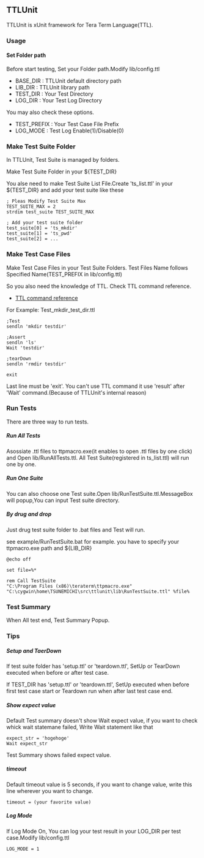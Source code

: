 ## TTLUnit
TTLUnit is xUnit framework for Tera Term Language(TTL).

### Usage
#### Set Folder path
Before start testing, Set your Folder path.Modify lib/config.ttl

- BASE_DIR  :  TTLUnit default directory path
- LIB_DIR   :  TTLUnit library path
- TEST_DIR  :  Your Test Directory
- LOG_DIR   :  Your Test Log Directory

You may also check these options.

- TEST_PREFIX : Your Test Case File Prefix
- LOG_MODE    : Test Log Enable(1)/Disable(0)

### Make Test Suite Folder
In TTLUnit, Test Suite is managed by folders.

Make Test Suite Folder in your ${TEST_DIR}

You alse need to make Test Suite List File.Create 'ts_list.ttl' in your ${TEST_DIR} and add your test suite like these

    ; Pleas Modify Test Suite Max 
    TEST_SUITE_MAX = 2
    strdim test_suite TEST_SUITE_MAX

    ; Add your test suite folder
    test_suite[0] = 'ts_mkdir'
    test_suite[1] = 'ts_pwd'
    test_suite[2] = ...

### Make Test Case Files
Make Test Case Files in your Test Suite Folders. Test Files Name follows Specified Name(TEST_PREFIX in lib/config.ttl)

So you also need the knowledge of TTL. Check TTL command reference.

- [TTL command reference](http://ttssh2.sourceforge.jp/manual/en/macro/command/index.html)

For Example: Test_mkdir_test_dir.ttl

    ;Test
    sendln 'mkdir testdir'
    
    ;Assert
    sendln 'ls'
    Wait 'testdir'
    
    ;tearDown
    sendln 'rmdir testdir'
    
    exit

Last line must be 'exit'. You can't use TTL command it use 'result' after 'Wait' command.(Because of TTLUnit's internal reason)

### Run Tests
There are three way to run tests.

##### Run All Tests
Asossiate .ttl files to ttpmacro.exe(it enables to open .ttl files by one click) and Open lib/RunAllTests.ttl. All Test Suite(registered in ts_list.ttl) will run one by one.

##### Run One Suite
You can also choose one Test suite.Open lib/RunTestSuite.ttl.MessageBox will popup,You can input Test suite directory.

##### By drug and drop
Just drug test suite folder to .bat files and Test will run.

see example/RunTestSuite.bat for example. you have to specify your ttpmacro.exe path and ${LIB_DIR}

    @echo off
    
    set file=%*
    
    rem Call TestSuite
    "C:\Program Files (x86)\teraterm\ttpmacro.exe" "C:\cygwin\home\TSUNEMICHI\src\ttlunit\lib\RunTestSuite.ttl" %file%

### Test Summary
When All test end, Test Summary  Popup.

### Tips

##### Setup and TaerDown
If test suite folder has 'setup.ttl' or 'teardown.ttl', SetUp or TearDown executed when before or after test case.

If TEST_DIR has 'setup.ttl' or 'teardown.ttl', SetUp executed when before first test case start or Teardown run when after last test case end.

##### Show expect value
Default Test summary doesn't show Wait expect value, if you want to check whick wait statemane failed, Write Wait statement like that

    expect_str = 'hogehoge'
    Wait expect_str

Test Summary shows failed expect value.

##### timeout
Default timeout value is 5 seconds, if you want to change value, write this line wherever you want to change.

    timeout = (your favorite value)

##### Log Mode
If Log Mode On, You can log your test result in your LOG_DIR per test case.Modify lib/config.ttl

    LOG_MODE = 1

